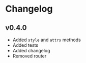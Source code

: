 # Changelog

## v0.4.0

- Added `style` and `attrs` methods
- Added tests
- Added changelog
- Removed router
